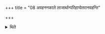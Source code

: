 +++
title = "08 अवहननकाले लाजार्थान्परिहाप्येतरानवहन्ति"

+++

<details><summary>थिते</summary>

अवहननकाले लाजार्थान्परिहाप्येतरानवहन्ति ८
</details>
